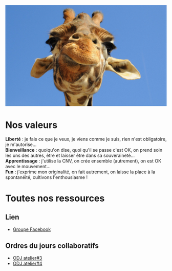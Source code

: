 ![mascotte](https://github.com/cnvpoilsauxpieds/documentation/blob/master/media/mascotte.jpg)

# Nos valeurs
**Liberté** : je fais ce que je veux, je viens comme je suis, rien n'est obligatoire, je m'autorise...    
**Bienveillance** : quoiqu'on dise, quoi qu'il se passe c'est OK, on prend soin les uns des autres, être et laisser être dans sa souveraineté...    
**Apprentissage** : j'utilise la CNV, on crée ensemble (autrement), on est OK avec le mouvement...   
**Fun** : j'exprime mon originalité, on fait autrement, on laisse la place à la spontanéité, cultivons l'enthousiasme !  

# Toutes nos ressources

## Lien
- [Groupe Facebook](https://www.facebook.com/groups/1401618046569855/)

## Ordres du jours collaboratifs
- [ODJ atelier#3](https://mensuel.framapad.org/p/ordredujouratelier3)
- [ODJ atelier#4](https://mensuel.framapad.org/p/ordredujouratelier4)
